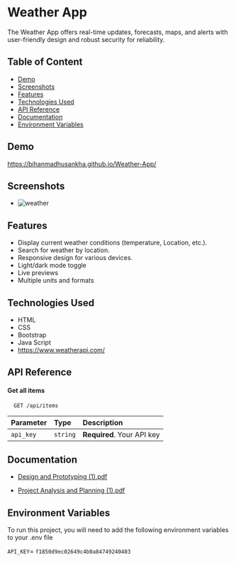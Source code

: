 
# Weather App

The Weather App offers real-time updates, forecasts, maps, and alerts with user-friendly design and robust security for reliability.
## Table of Content
- [Demo](#demo)
- [Screenshots](#screenshots)
- [Features](#features)
- [Technologies Used](#technologies)
- [API Reference](#api)
- [Documentation](#documentation)
- [Environment Variables](#environment)
  
## <a name="demo">Demo</a> 

https://bihanmadhusankha.github.io/Weather-App/


## <a name="screenshots">Screenshots</a> 
- ![weather](https://github.com/BihanMadhusankha/Weather-App/assets/140598111/83faf678-8416-4a9d-a15e-2c69abd65c8f)


## <a name="features">Features</a> 

- Display current weather conditions (temperature, Location, etc.).
- Search for weather by location.
- Responsive design for various devices.
- Light/dark mode toggle
- Live previews
- Multiple units and formats



## <a name="technologies">Technologies Used</a> 

- HTML
- CSS
- Bootstrap
- Java Script
- https://www.weatherapi.com/



## <a name="api">API Reference</a> 

#### Get all items

```http
  GET /api/items
```

| Parameter | Type     | Description                |
| :-------- | :------- | :------------------------- |
| `api_key` | `string` | **Required**. Your API key |


## <a name="documentation">Documentation</a> 

- [Design and Prototyping (1).pdf](https://github.com/BihanMadhusankha/Weather-App/files/14622725/Design.and.Prototyping.1.pdf)

- [Project Analysis and Planning (1).pdf](https://github.com/BihanMadhusankha/Weather-App/files/14622726/Project.Analysis.and.Planning.1.pdf)

## <a name="environment">Environment Variables</a> 

To run this project, you will need to add the following environment variables to your .env file

`API_KEY`= `f1850d9ec02649c4b0a84749240403`






